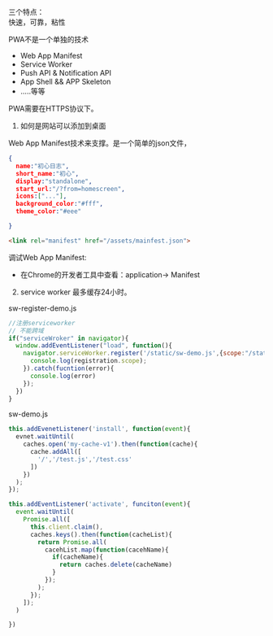   三个特点：  
  快速，可靠，粘性

PWA不是一个单独的技术  
* Web App Manifest
* Service Worker
* Push API & Notification API
* App Shell && APP Skeleton
* .....等等

PWA需要在HTTPS协议下。  

1. 如何是网站可以添加到桌面

Web App Manifest技术来支撑。是一个简单的json文件，
```json
{
  name:"初心日志",
  short_name:"初心",
  display:"standalone",
  start_url:"/?from=homescreen",
  icons:["..."],
  background_color:"#fff",
  theme_color:"#eee"

}
```
```html
<link rel="manifest" href="/assets/mainfest.json">
```

调试Web App Manifest:
* 在Chrome的开发者工具中查看：application-> Manifest

2. service worker
最多缓存24小时。

sw-register-demo.js
```js
//注册serviceworker
// 不能跨域
if("serviceWroker" in navigator){
  window.addEventListener("load", function(){
    navigator.serviceWorker.register('/static/sw-demo.js',{scope:"/static/"}).then(function(registration){
      console.log(registration.scope);
    }).catch(fucntion(error){
      console.log(error)
    });
  })
}
```
sw-demo.js

```js
this.addEvenetListener('install', function(event){
  evnet.waitUntil(
    caches.open('my-cache-v1').then(function(cache){
      cache.addAll([
        '/','/test.js','/test.css'
      ])
    })
  );
});

this.addEventListener('activate', funciton(event){
  event.waitUntil(
    Promise.all([
      this.client.claim(),
      caches.keys().then(function(cacheList){
        return Promise.all(
          cacehList.map(function(cacehName){
            if(cacheName){
              return caches.delete(cacheName)
            }
          });
        );
      });
    ]);
  )

})

```